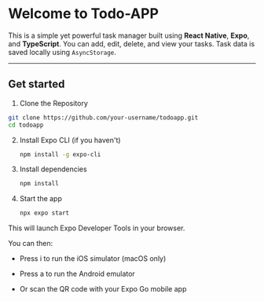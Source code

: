 # Welcome to Todo-APP

This is a simple yet powerful task manager built using **React Native**, **Expo**, and **TypeScript**. You can add, edit, delete, and view your tasks. Task data is saved locally using `AsyncStorage`.

---

## Get started

1. Clone the Repository

  ```bash
  git clone https://github.com/your-username/todoapp.git
  cd todoapp
  ```
2. Install Expo CLI (if you haven't)

   ```bash
   npm install -g expo-cli
   ```
   
3. Install dependencies

   ```bash
   npm install
   ```

4. Start the app

   ```bash
   npx expo start
   ```
  This will launch Expo Developer Tools in your browser.

  You can then:

  * Press i to run the iOS simulator (macOS only)

  * Press a to run the Android emulator

  * Or scan the QR code with your Expo Go mobile app



